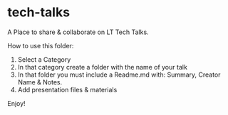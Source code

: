 # tech-talks
A Place to share &amp; collaborate on LT Tech Talks.

How to use this folder:
1. Select a Category
2. In that category create a folder with the name of your talk
3. In that folder you must include a Readme.md with: Summary, Creator Name & Notes.
4. Add presentation files & materials

Enjoy!
